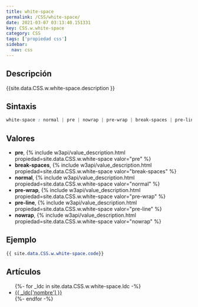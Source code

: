 ```yaml
---
title: white-space
permalink: /CSS/white-space/
date: 2021-03-07 03:13:40.151331
key: CSS.w.white-space
category: CSS
tags: ['propiedad css']
sidebar: 
  nav: css
---
```


## Descripción
{{site.data.CSS.w.white-space.description }}

## Sintaxis
~~~css
white-space : normal | pre | nowrap | pre-wrap | break-spaces | pre-line
~~~

## Valores
* **pre**,  {% include w3api/value_description.html propiedad=site.data.CSS.w.white-space valor="pre" %}
* **break-spaces**,  {% include w3api/value_description.html propiedad=site.data.CSS.w.white-space valor="break-spaces" %}
* **normal**,  {% include w3api/value_description.html propiedad=site.data.CSS.w.white-space valor="normal" %}
* **pre-wrap**,  {% include w3api/value_description.html propiedad=site.data.CSS.w.white-space valor="pre-wrap" %}
* **pre-line**,  {% include w3api/value_description.html propiedad=site.data.CSS.w.white-space valor="pre-line" %}
* **nowrap**,  {% include w3api/value_description.html propiedad=site.data.CSS.w.white-space valor="nowrap" %}

## Ejemplo
~~~css
{{ site.data.CSS.w.white-space.code}}
~~~

## Artículos
<ul>
{%- for _ldc in site.data.CSS.w.white-space.ldc -%}
   <li>
       <a href="{{_ldc['url'] }}">{{ _ldc['nombre'] }}</a>
   </li>
{%- endfor -%}
</ul>
